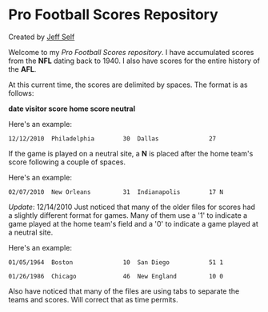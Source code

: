 Pro Football Scores Repository
==============================

Created by [Jeff Self](http://www.jeffself.net/)

Welcome to my *Pro Football Scores repository*.  I have accumulated scores from the **NFL** dating back to 1940.  I also have scores for the entire history of the **AFL**.

At this current time, the scores are delimited by spaces.  The format is as follows:

**date  visitor  score  home  score  neutral**

Here's an example:

`12/12/2010  Philadelphia        30  Dallas              27`

If the game is played on a neutral site, a **N** is placed after the home team's score following a couple of spaces.

Here's an example:

`02/07/2010  New Orleans         31  Indianapolis        17 N`

*Update*: 12/14/2010
Just noticed that many of the older files for scores had a slightly different format for games.  Many of them use a '1' to indicate a game played at the home team's field and a '0' to indicate a game played at a neutral site.

Here's an example:

`01/05/1964  Boston              10  San Diego           51 1`

`01/26/1986  Chicago             46  New England         10 0`

Also have noticed that many of the files are using tabs to separate the teams and scores.  Will correct that as time permits.
